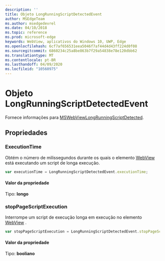 ```yaml
---
description: ''
title: Objeto LongRunningScriptDetectedEvent
author: MSEdgeTeam
ms.author: msedgedevrel
ms.date: 04/10/2018
ms.topic: reference
ms.prod: microsoft-edge
keywords: WebView, aplicativos do Windows 10, UWP, Edge
ms.openlocfilehash: 6cf7af656531eea5046f7af44d4d43ff224d0f08
ms.sourcegitcommit: 6860234c25a8be863b7f29a54838e78e120dbb62
ms.translationtype: MT
ms.contentlocale: pt-BR
ms.lasthandoff: 04/09/2020
ms.locfileid: "10560975"
---
```

# Objeto LongRunningScriptDetectedEvent

Fornece informações para [MSWebViewLongRunningScriptDetected](../webview.md#mswebviewlongrunningscriptdetected).

## Propriedades

### ExecutionTime

Obtém o número de milissegundos durante os quais o elemento [WebView](../webview.md) está executando um script de longa execução.

```js
var executionTime = LongRunningScriptDetectedEvent.executionTime;
```

#### Valor da propriedade
Tipo: **longo**

### stopPageScriptExecution
Interrompe um script de execução longa em execução no elemento [WebView](../webview.md) .

```js
var stopPageScriptExecution = LongRunningScriptDetectedEvent.stopPageScriptExecution;
```

#### Valor da propriedade
Tipo: **booliano**